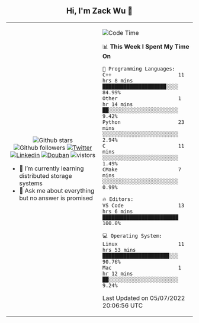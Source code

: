 <h2 align="center"> Hi, I'm Zack Wu 👋 </h2>

<table>
    <tr>
        <td valign="center" width="50%">
            <p align="center">
              <img src="https://img.shields.io/github/stars/izackwu?style=social" alt="Github stars" />
              <img src="https://img.shields.io/github/followers/izackwu?style=social" alt="Github followers" />
              <a href="https://twitter.com/_zackwu"><img src="https://img.shields.io/badge/@__zackwu-1DA1F2?style=flat&logo=Twitter&logoColor=white" alt="Twitter"/></a>
              <a href="https://www.linkedin.com/in/izackwu/?locale=en_US"><img src="https://img.shields.io/badge/@izackwu-0073b1?style=flat&logo=LinkedIn&logoColor=white" alt="Linkedin" /></a>
              <a href="https://www.douban.com/people/keith1"><img src="https://img.shields.io/badge/@keith1-007722?style=flat&logo=Douban&logoColor=white" alt="Douban" /></a>
              <img src="https://visitor-badge.glitch.me/badge?page_id=keithnull" alt="vistors" />
            </p>
            <ul>
                <li>🌱 I’m currently learning distributed storage systems</li>
                <li>💬 Ask me about everything but no answer is promised</li>
            </ul>
        </td>
       <td valign="top" width="50%">
    
<!--START_SECTION:waka-->
![Code Time](http://img.shields.io/badge/Code%20Time-0%20secs-blue)

📊 **This Week I Spent My Time On** 

```text
💬 Programming Languages: 
C++                      11 hrs 8 mins       █████████████████████░░░░   84.99% 
Other                    1 hr 14 mins        ██░░░░░░░░░░░░░░░░░░░░░░░   9.42% 
Python                   23 mins             ░░░░░░░░░░░░░░░░░░░░░░░░░   2.94% 
C                        11 mins             ░░░░░░░░░░░░░░░░░░░░░░░░░   1.49% 
CMake                    7 mins              ░░░░░░░░░░░░░░░░░░░░░░░░░   0.99%

🔥 Editors: 
VS Code                  13 hrs 6 mins       █████████████████████████   100.0%

💻 Operating System: 
Linux                    11 hrs 53 mins      ██████████████████████░░░   90.76% 
Mac                      1 hr 12 mins        ██░░░░░░░░░░░░░░░░░░░░░░░   9.24%

```


 Last Updated on 05/07/2022 20:06:56 UTC
<!--END_SECTION:waka-->
</td></tr>
</table>


